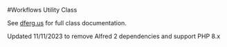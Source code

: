 #Workflows Utility Class

See [dferg.us](http://dferg.us/workflows-class) for full class documentation.

Updated 11/11/2023 to remove Alfred 2 dependencies and support PHP 8.x
